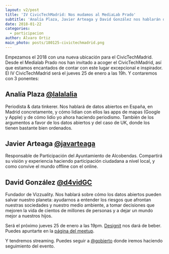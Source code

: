 ```yaml
---
layout: v2/post
title: 'IV CivicTechMadrid: Nos mudamos al MediaLab Prado'
subtitle: 'Analía Plaza, Javier Arteaga y David González nos hablarán de diseño, datos, ciudades, el mundo...  '
date: 2018-01-22
categories:
  - participacion
author: Álvaro Ortiz
main_photo: posts/180125-civictechmadrid.png
---
```


Empezamos el 2018 con una nueva ubicación para el CivicTechMadrid. Desde el Medialab Prado nos han invitado a acoger el CivicTechMadrid, así que estamos encantados de contar con este lugar excepcional e inspirador. El IV CivicTechMadrid será el jueves 25 de enero a las 19h. Y contaremos con 3 ponentes:

## Analía Plaza [@lalalalia](https://twitter.com/lalalalia)

Periodista & data tinkerer. Nos hablará de datos abiertos en España, en Madrid concretamente, y cómo lidian con ellos las apps de mapas (Google y Apple) y de cómo lidio yo ahora haciendo periodismo. También de los argumentos a favor de los datos abiertos y del caso de UK, donde los tienen bastante bien ordenados.


## Javier Arteaga [@javarteaga](https://twitter.com/javarteaga)

Responsable de Participación del Ayuntamiento de Alcobendas. Compartirá su visión y experiencia haciendo participación ciudadana a nivel local, y como convive el mundo offline con el online.


## David González [@d4vidGC](https://twitter.com/d4vidGC)

Fundador de Vizzuality. Nos hablará sobre cómo los datos abiertos pueden salvar nuestro planeta: ayudarnos a entender los riesgos que afrontan nuestras sociedades y nuestro medio ambiente, a tomar decisiones que mejoren la vida de cientos de millones de personas y a dejar un mundo mejor a nuestros hijos.

<div class="separator blue short"></div>

Será el próximo jueves 25 de enero a las 19pm. [Designit](https://twitter.com/Designit_ES) nos dará de beber. Puedes apuntarte en la [página del meetup](https://www.meetup.com/Civic-Tech-Madrid/events/246715873/).

Y tendremos streaming. Puedes seguir a [@gobierto](https://twitter.com/gobierto) donde iremos haciendo seguimiento del evento.
